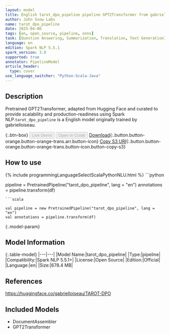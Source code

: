 ```yaml
---
layout: model
title: English tarot_dpo_pipeline pipeline GPT2Transformer from gabrielloiseau
author: John Snow Labs
name: tarot_dpo_pipeline
date: 2025-04-06
tags: [en, open_source, pipeline, onnx]
task: [Question Answering, Summarization, Translation, Text Generation]
language: en
edition: Spark NLP 5.5.1
spark_version: 3.0
supported: true
annotator: PipelineModel
article_header:
  type: cover
use_language_switcher: "Python-Scala-Java"
---
```


## Description

Pretrained GPT2Transformer, adapted from Hugging Face and curated to provide scalability and production-readiness using Spark NLP.`tarot_dpo_pipeline` is a English model originally trained by gabrielloiseau.

{:.btn-box}
<button class="button button-orange" disabled>Live Demo</button>
<button class="button button-orange" disabled>Open in Colab</button>
[Download](https://s3.amazonaws.com/auxdata.johnsnowlabs.com/public/models/tarot_dpo_pipeline_en_5.5.1_3.0_1743954593486.zip){:.button.button-orange.button-orange-trans.arr.button-icon}
[Copy S3 URI](s3://auxdata.johnsnowlabs.com/public/models/tarot_dpo_pipeline_en_5.5.1_3.0_1743954593486.zip){:.button.button-orange.button-orange-trans.button-icon.button-copy-s3}

## How to use



<div class="tabs-box" markdown="1">
{% include programmingLanguageSelectScalaPythonNLU.html %}
```python

pipeline = PretrainedPipeline("tarot_dpo_pipeline", lang = "en")
annotations =  pipeline.transform(df)   

```
```scala

val pipeline = new PretrainedPipeline("tarot_dpo_pipeline", lang = "en")
val annotations = pipeline.transform(df)

```
</div>

{:.model-param}
## Model Information

{:.table-model}
|---|---|
|Model Name:|tarot_dpo_pipeline|
|Type:|pipeline|
|Compatibility:|Spark NLP 5.5.1+|
|License:|Open Source|
|Edition:|Official|
|Language:|en|
|Size:|678.4 MB|

## References

https://huggingface.co/gabrielloiseau/TAROT-DPO

## Included Models

- DocumentAssembler
- GPT2Transformer